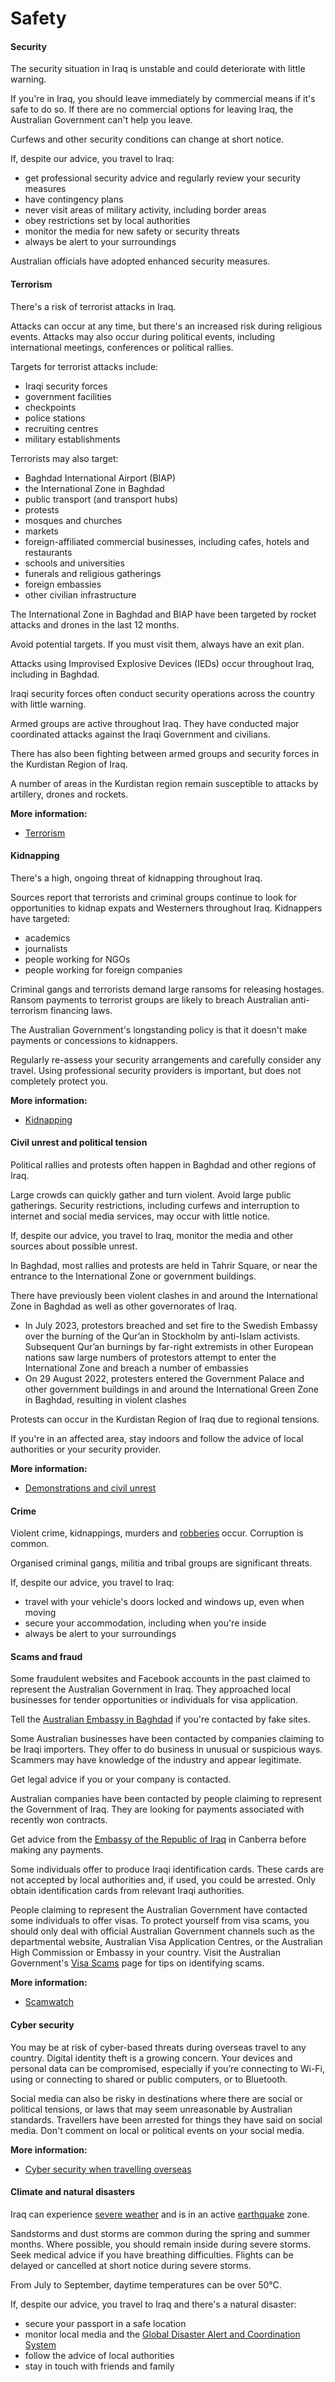 # Safety

#### Security

The security situation in Iraq is unstable and could deteriorate with little warning.

If you're in Iraq, you should leave immediately by commercial means if it's safe to do so. If there are no commercial options for leaving Iraq, the Australian Government can't help you leave.

Curfews and other security conditions can change at short notice.

If, despite our advice, you travel to Iraq:

* get professional security advice and regularly review your security measures
* have contingency plans
* never visit areas of military activity, including border areas
* obey restrictions set by local authorities
* monitor the media for new safety or security threats
* always be alert to your surroundings

Australian officials have adopted enhanced security measures.

#### Terrorism

There's a risk of terrorist attacks in Iraq. 

Attacks can occur at any time, but there's an increased risk during religious events. Attacks may also occur during political events, including international meetings, conferences or political rallies.

Targets for terrorist attacks include:

* Iraqi security forces
* government facilities
* checkpoints
* police stations
* recruiting centres
* military establishments

Terrorists may also target:

* Baghdad International Airport (BIAP)
* the International Zone in Baghdad
* public transport (and transport hubs)
* protests
* mosques and churches
* markets
* foreign-affiliated commercial businesses, including cafes, hotels and restaurants
* schools and universities
* funerals and religious gatherings
* foreign embassies
* other civilian infrastructure

The International Zone in Baghdad and BIAP have been targeted by rocket attacks and drones in the last 12 months.

Avoid potential targets. If you must visit them, always have an exit plan. 

Attacks using Improvised Explosive Devices (IEDs) occur throughout Iraq, including in Baghdad.

Iraqi security forces often conduct security operations across the country with little warning.

Armed groups are active throughout Iraq. They have conducted major coordinated attacks against the Iraqi Government and civilians.

There has also been fighting between armed groups and security forces in the Kurdistan Region of Iraq. 

A number of areas in the Kurdistan region remain susceptible to attacks by artillery, drones and rockets.

**More information:**

* [Terrorism](/before-you-go/safety/terrorism "Terrorism")

#### Kidnapping

There's a high, ongoing threat of kidnapping throughout Iraq.

Sources report that terrorists and criminal groups continue to look for opportunities to kidnap expats and Westerners throughout Iraq. Kidnappers have targeted:

* academics
* journalists
* people working for NGOs
* people working for foreign companies

Criminal gangs and terrorists demand large ransoms for releasing hostages. Ransom payments to terrorist groups are likely to breach Australian anti-terrorism financing laws.

The Australian Government's longstanding policy is that it doesn't make payments or concessions to kidnappers.

Regularly re-assess your security arrangements and carefully consider any travel. Using professional security providers is important, but does not completely protect you.

**More information:**

* [Kidnapping](/before-you-go/safety/kidnapping "Reducing the risk of kidnapping")

#### Civil unrest and political tension

Political rallies and protests often happen in Baghdad and other regions of Iraq.

Large crowds can quickly gather and turn violent. Avoid large public gatherings. Security restrictions, including curfews and interruption to internet and social media services, may occur with little notice.

If, despite our advice, you travel to Iraq, monitor the media and other sources about possible unrest.

In Baghdad, most rallies and protests are held in Tahrir Square, or near the entrance to the International Zone or government buildings.

There have previously been violent clashes in and around the International Zone in Baghdad as well as other governorates of Iraq.

* In July 2023, protestors breached and set fire to the Swedish Embassy over the burning of the Qur’an in Stockholm by anti-Islam activists.  Subsequent Qur’an burnings by far-right extremists in other European nations saw large numbers of protestors attempt to enter the International Zone and breach a number of embassies
* On 29 August 2022, protesters entered the Government Palace and other government buildings in and around the International Green Zone in Baghdad, resulting in violent clashes

Protests can occur in the Kurdistan Region of Iraq due to regional tensions.

If you're in an affected area, stay indoors and follow the advice of local authorities or your security provider.

**More information:**

* [Demonstrations and civil unrest](/before-you-go/safety/protests-civil-unrest "Protests and civil unrest")

#### Crime

Violent crime, kidnappings, murders and [robberies](/before-you-go/safety/theft-robbery "Theft and robbery") occur. Corruption is common.

Organised criminal gangs, militia and tribal groups are significant threats.

If, despite our advice, you travel to Iraq:

* travel with your vehicle's doors locked and windows up, even when moving
* secure your accommodation, including when you're inside
* always be alert to your surroundings

#### Scams and fraud

Some fraudulent websites and Facebook accounts in the past claimed to represent the Australian Government in Iraq. They approached local businesses for tender opportunities or individuals for visa application.

Tell the [Australian Embassy in Baghdad](https://iraq.embassy.gov.au/bdad/contact-us.html) if you're contacted by fake sites.

Some Australian businesses have been contacted by companies claiming to be Iraqi importers. They offer to do business in unusual or suspicious ways. Scammers may have knowledge of the industry and appear legitimate.

Get legal advice if you or your company is contacted.

Australian companies have been contacted by people claiming to represent the Government of Iraq. They are looking for payments associated with recently won contracts.

Get advice from the [Embassy of the Republic of Iraq](https://protocol.dfat.gov.au/Public/Missions/94) in Canberra before making any payments.

Some individuals offer to produce Iraqi identification cards. These cards are not accepted by local authorities and, if used, you could be arrested. Only obtain identification cards from relevant Iraqi authorities.

People claiming to represent the Australian Government have contacted some individuals to offer visas. To protect yourself from visa scams, you should only deal with official Australian Government channels such as the departmental website, Australian Visa Application Centres, or the Australian High Commission or Embassy in your country. Visit the Australian Government's [Visa Scams](https://immi.homeaffairs.gov.au/help-support/visa-scams/what-you-need-to-know) page for tips on identifying scams.

**More information:**

* [Scamwatch](/before-you-go/safety/scams "Scams that affect travellers")

#### Cyber security

You may be at risk of cyber-based threats during overseas travel to any country. Digital identity theft is a growing concern. Your devices and personal data can be compromised, especially if you’re connecting to Wi-Fi, using or connecting to shared or public computers, or to Bluetooth.

Social media can also be risky in destinations where there are social or political tensions, or laws that may seem unreasonable by Australian standards. Travellers have been arrested for things they have said on social media. Don't comment on local or political events on your social media.

**More information:**

* [Cyber security when travelling overseas](/before-you-go/staying-safe/cyber-security "Cyber security when travelling overseas")

#### Climate and natural disasters

Iraq can experience [severe weather](/while-youre-away/crisis-or-emergency/severe-weather-incident "There's a severe weather incident") and is in an active [earthquake](/before-you-go/safety/earthquakes-tsunamis "Earthquakes and tsunamis") zone.

Sandstorms and dust storms are common during the spring and summer months. Where possible, you should remain inside during severe storms. Seek medical advice if you have breathing difficulties. Flights can be delayed or cancelled at short notice during severe storms.

From July to September, daytime temperatures can be over 50°C.

If, despite our advice, you travel to Iraq and there's a natural disaster:

* secure your passport in a safe location
* monitor local media and the [Global Disaster Alert and Coordination System](http://gdacs.org/)
* follow the advice of local authorities
* stay in touch with friends and family